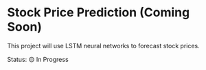 # Stock Price Prediction (Coming Soon)
This project will use LSTM neural networks to forecast stock prices.

Status: 🟡 In Progress